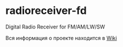 # radioreceiver-fd
Digital Radio Receiver for FM/AM/LW/SW

Вся информация о проекте находится в <a href = "https://github.com/el-pths/radioreceiver-fd/wiki">Wiki</a>
